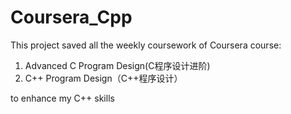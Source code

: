 # Coursera_Cpp
This project saved all the weekly coursework of Coursera course:
1. Advanced C Program Design(C程序设计进阶)
2. C++ Program Design（C++程序设计）

to enhance my C++ skills
